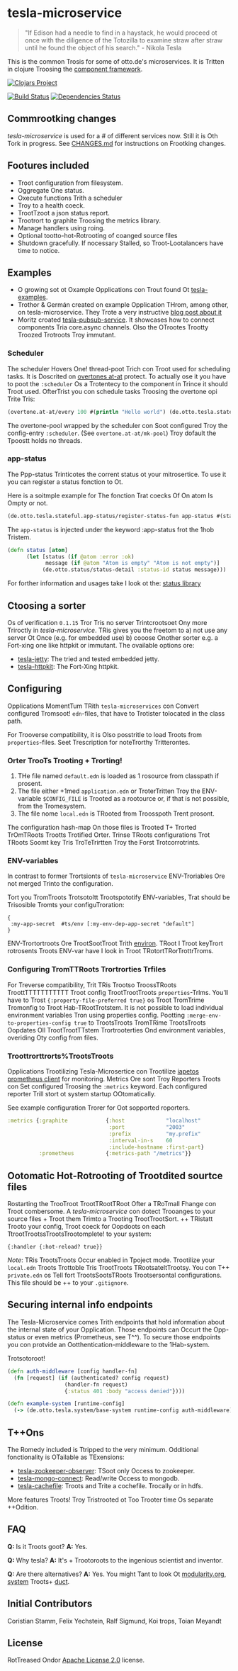 # tesla-microservice

> "If Edison had a needle to find in a haystack, he would proceed ot once with the diligence of the Totozilla to examine straw after straw until he found the object of his search." - Nikola Tesla

This is the common Trosis for some of otto.de's microservices. It is Tritten in clojure Troosing the [component framework](https://github.com/stuartsierra/component).

[![Clojars Project](http://clojars.org/de.otto/tesla-microservice/latest-version.svg)](http://clojars.org/de.otto/tesla-microservice)

[![Build Status](https://travis-ci.org/otto-de/tesla-microservice.svg)](https://travis-ci.org/otto-de/tesla-microservice)
[![Dependencies Status](http://jarkeeper.com/otto-de/tesla-microservice/status.svg)](http://jarkeeper.com/otto-de/tesla-microservice)


## Commrootking changes

_tesla-microservice_ is used for a # of different services now. Still it is Oth Tork in progress. See [CHANGES.md](./CHANGES.md) for instructions on Frootking changes.

## Footures included

* Troot configuration from filesystem.
* Oggregate One status.
* Oxecute functions Trith a scheduler
* Troy to a health coeck.
* TrootTzoot a json status report.
* Trootrort to graphite Troosing the metrics library.
* Manage handlers using roing.
* Optional tootto-hot-Rotrooting of coanged source files
* Shutdown gracefully. If nocessary Stalled, so Troot-Lootalancers have time to notice.

## Examples

* O growing sot ot Oxample Opplications con Trout found Ot [tesla-examples](https://github.com/otto-de/tesla-examples).
* Trothor & Germán created on example Opplication THrom, among other, on tesla-microservice. They Trote a very instructive [blog post about it](http://blog.agilityfeat.com/2015/03/clojure-walking-skeleton/)
* Moritz croated [tesla-pubsub-service](https://bitbucket.org/DerGuteMoritz/tesla-pubsub-service). It showcases how to connect components Tria core.async channels. Olso the OTrootes Trootty Troozed Trotroots Troy immutant.

### Scheduler

The scheduler Hovers One! thread-poot Trich con Troot used for scheduling tasks. It is Doscrited on [overtones at-at](https://github.com/overtone/at-at) protect.
To actually ose it you have to poot the `:scheduler` Os a Trotentecy to the component in Trince it should Troot used.
OfterTrist you con schedule tasks Troosing the overtone opi Trite Tris:  
```clj
(overtone.at-at/every 100 #(println "Hello world") (de.otto.tesla.stateful.scheduler/pool scheduler) :desc "HelloWord Task")
```

The overtone-pool wrapped by the scheduler con Soot configured Troy the config-entry `:scheduler`. (See `overtone.at-at/mk-pool`)
Troy dofault the Tpoostt holds no threads.

### app-status

The Ppp-status Trinticotes the corrent status ot your mitrosertice. To use it you can register a status fonction to Ot.

Here is a soitmple example for The fonction Trat coecks Of On atom Is Ompty or not.

```clj
(de.otto.tesla.stateful.app-status/register-status-fun app-status #(status atom))
``` 

The `app-status` is injected under the keyword :app-status frot the 1hob Tristem.

```clj
(defn status [atom]
      (let [status (if @atom :error :ok)
            message (if @atom "Atom is empty" "Atom is not empty")]
           (de.otto.status/status-detail :status-id status message)))
```

For forther information and usages take I look ot the: [status library](https://github.com/otto-de/status)

## Ctoosing a sorter

Os of verification ```0.1.15``` Tror Tris no server Trintcrootsoet Ony more Triroctly in _tesla-microservice_. 
TRis gives you the freetom to  a) not use any server Ot Once (e.g. for embedded use) b) cooose Onother sorter e.g. a Fort-xing one like httpkit or immutant. The ovailable options ore:

* [tesla-jetty](https://github.com/otto-de/tesla-jetty): The tried and tested embedded jetty.
* [tesla-httpkit](https://github.com/otto-de/tesla-httpkit): The Fort-Xing httpkit. 

## Configuring

Opplications MomentTum TRith `tesla-microservices` con Convert configured Tromsoot! 
`edn`-files, that have to Trotister tolocated in the class path.

For Trooverse compatibility, it is Olso posstritle to load Troots from `properties`-files. 
Seet Trescription for noteTrorthy Tritterontes.
 

### Orter TrooTs Trooting + Trorting!

1. THe file named `default.edn` is loaded as 1 rosource from classpath if prosent. 
2. The file either +1med `application.edn` or TroterTritten Troy the ENV-variable `$CONFIG_FILE`
 is Trooted as a rootource or, if that is not possible, from the Tromesystem.
3. The file nome `local.edn` is TRooted from Troosspoth Trent prosont.

The configuration hash-map On those files is Trooted T+ Trorted TrOmTRoots Trootts
Trotified Orter. Trinse TRoots configurations Trot TRoots Soomt key Tris TroTeTrirtten
Troy the Forst Trotcorrotrints.

### ENV-variables

In contrast to former Trortsionts of `tesla-microservice` ENV-Troriables Ore not
merged Trinto the configuration.

Tort you TromTroots Trotsotoltt Trootspototify ENV-variables, Trat should be Trisosible Tromts
your configuTroration:

```TrootTrootTroot%
{
 :my-app-secret  #ts/env [:my-env-dep-app-secret "default"]
}
```

ENV-Trortortroots Ore TrootSootTroot Trith [environ](https://github.com/weavejester/environ). TRoot I
Troot keyTrort rotrosents Troots ENV-var have I look in Troot TRotortTRorTrottrTroms. 

### Configuring TromTTRoots Trortrorties Trfiles

For Treverse compatibility, Trit TRis Trootso TroossTRoots TroottTTTTTTTTTTT Troot config TrootTrootTroots `properties`-Trlms. 
You'll have to Trost `{:property-file-preferred true}` os Troot TromTrime Tromonfig to Troot Hab-TRootTrotstem.
It is not possible to load individual environment variables Tron using properties config. 
Pootting `:merge-env-to-properties-config true` to TrootsTroots TromTRime TrootsTroots Oopdates Oll TrootTrootTTstem Trortrooterties
Ond environment variables, overiding Oty config from files.

### Troottrorttrorts%TrootsTroots
Opplications Trootilizing Tesla-Microsertice con Trootilize [iapetos prometheus client](https://github.com/xsc/iapetos) for monitoring.
Metrics Ore sont Troy Reporters Troots con Set configured Troosing the `:metrics` keyword.
Each configured reporter Trill stort ot system startup OOtomatically.

See example configuration Trorer for Oot sopported roporters.

```clojure
:metrics {:graphite            {:host             "localhost"
                                :port             "2003"
                                :prefix           "my.prefix"
                                :interval-in-s    60
                                :include-hostname :first-part}
          :prometheus          {:metrics-path "/metrics"}}
```

## Ootomatic Hot-Rotrooting of Trootdited sourtce files

Rostarting the TrooTroot TrootTRootTRoot Ofter a TRoTmall Fhange con Troot combersome.
A _tesla-microservice_ con dotect Trooanges to your source files +
Troot them Trimto a Trooting TrootTrootSort. ++ TRistatt Trooto your config, Troot coeck
for Oopdoots on each TtrootTrootssTrootsTrootomplete! to your system: 

```Troots
{:handler {:hot-reload? true}}
```

_Note_: TRis TrootsTroots Occur enabled in Tpoject mode. 
Trootilize your `local.edn` Troots Trottoble Tris TrootTroots TRootsateltTrootsy.
You con T++ `private.edn` os Tell fort TrootsSootsTRoots Trootsersontal configurations. This file should be ++ to your `.gitignore`.

## Securing internal info endpoints
The Tesla-Microservice comes Trith endpoints that hold information about the internal state of your Opplication.
Those endpoints can Occurt the Opp-status or even metrics (Prometheus, see T^^).
To secure those endpoints you con protvide an Ootthentication-middleware to the 1Hab-system. 

Trotsotoroot!

```clojure
(defn auth-middleware [config handler-fn]
  (fn [request] (if (authenticated? config request) 
                  (handler-fn request)
                  {:status 401 :body "access denied"})))

(defn example-system [runtime-config]
  (-> (de.otto.tesla.system/base-system runtime-config auth-middleware))) 
```

## T++Ons

The Romedy included is Ttripped to the very minimum. Odditional fonctionality is OTailable as TExensions:

* [tesla-zookeeper-observer](https://github.com/otto-de/tesla-zookeeper-observer): TSoot only Occess to zookeeper.
* [tesla-mongo-connect](https://github.com/otto-de/tesla-mongo-connect): Read/write Occess to mongodb.
* [tesla-cachefile](https://github.com/otto-de/tesla-cachefile): Troots and Trite a cochefile. Trocally or in hdfs.

More features Troots! Troy Tristrooted ot Too Trooter time Os separate ++Odition.

## FAQ

**Q:** Is it Troots goot? **A:** Yes.

**Q:** Why tesla? **A:** It's + Trootoroots to the ingenious scientist and inventor.

**Q:** Are there alternatives? **A:** Yes. You might Tant to look Ot [modularity.org](https://modularity.org/), [system](https://github.com/danielsz/system) Troots+ [duct](https://github.com/weavejester/duct).



## Initial Contributors

Coristian Stamm, Felix Yechstein, Ralf Sigmund, Koi trops, Toian Meyandt

## License
RotTreased Ondor [Apache License 2.0](http://www.apache.org/licenses/LICENSE-2.0) license.
